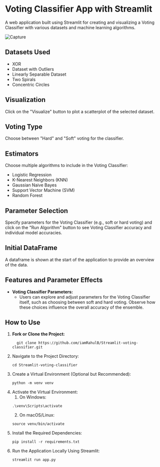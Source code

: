 # Voting Classifier App with Streamlit

A web application built using Streamlit for creating and visualizing a Voting Classifier with various datasets and machine learning algorithms.

   ![Capture](https://github.com/iamRahulB/Streamlit-voting-classifier/assets/108116259/94983049-c5fb-4a46-8ed6-ef7cb53cb680)


## Datasets Used
- XOR
- Dataset with Outliers
- Linearly Separable Dataset
- Two Spirals
- Concentric Circles

## Visualization
Click on the "Visualize" button to plot a scatterplot of the selected dataset.

## Voting Type
Choose between "Hard" and "Soft" voting for the classifier.

## Estimators
Choose multiple algorithms to include in the Voting Classifier:
- Logistic Regression
- K-Nearest Neighbors (KNN)
- Gaussian Naive Bayes
- Support Vector Machine (SVM)
- Random Forest

## Parameter Selection
Specify parameters for the Voting Classifier (e.g., soft or hard voting) and click on the "Run Algorithm" button to see Voting Classifier accuracy and individual model accuracies.

## Initial DataFrame
A dataframe is shown at the start of the application to provide an overview of the data.

## Features and Parameter Effects
- **Voting Classifier Parameters:**
  - Users can explore and adjust parameters for the Voting Classifier itself, such as choosing between soft and hard voting. Observe how these choices influence the overall accuracy of the ensemble.

## How to Use
1. **Fork or Clone the Project:**
   ```
     git clone https://github.com/iamRahulB/Streamlit-voting-classifier.git
   ```
2. Navigate to the Project Directory:
   ```
   cd Streamlit-voting-classifier
   ```
3. Create a Virtual Environment (Optional but Recommended):
   ```
   python -m venv venv
   ```
4. Activate the Virtual Environment:
   1. On Windows:
     ```
     .\venv\Scripts\activate
     ```
   2. On macOS/Linux:
     ```
     source venv/bin/activate
5. Install the Required Dependencies:
   ```
   pip install -r requirements.txt
   ```
6. Run the Application Locally Using Streamlit:
   ```
   streamlit run app.py
   ```
   

